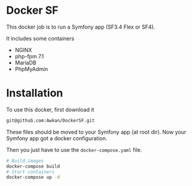 # Docker SF

This docker job is to run a Symfony app (SF3.4 Flex or SF4).

It includes some containers
- NGINX
- php-fpm 7.1
- MariaDB
- PhpMyAdmin

# Installation

To use this docker, first download it
```bash
git@github.com:Awkan/DockerSF.git
```

These files should be moved to your Symfony app (at root dir).
Now your Symfony app got a docker configuration.

Then you just have to use the `docker-compose.yaml` file.
```bash
# Build images
docker-compose build
# Start containers
docker-compose up -d
```
